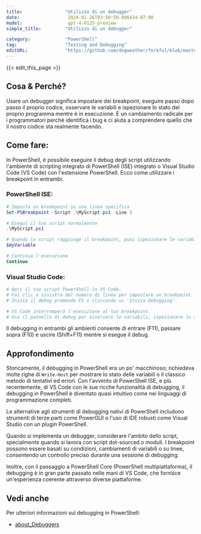 ```yaml
---
title:                "Utilizzo di un debugger"
date:                  2024-01-26T03:50:50.886434-07:00
model:                 gpt-4-0125-preview
simple_title:         "Utilizzo di un debugger"

category:             "PowerShell"
tag:                  "Testing and Debugging"
editURL:              "https://github.com/dogweather/forkful/blob/master/content/it/powershell/using-a-debugger.md"
---
```


{{< edit_this_page >}}

## Cosa & Perché?
Usare un debugger significa impostare dei breakpoint, eseguire passo dopo passo il proprio codice, osservare le variabili e ispezionare lo stato del proprio programma mentre è in esecuzione. È un cambiamento radicale per i programmatori perché identifica i bug e ci aiuta a comprendere quello che il nostro codice sta realmente facendo.

## Come fare:
In PowerShell, è possibile eseguire il debug degli script utilizzando l'ambiente di scripting integrato di PowerShell (ISE) integrato o Visual Studio Code (VS Code) con l'estensione PowerShell. Ecco come utilizzare i breakpoint in entrambi:

### PowerShell ISE:
```PowerShell
# Imposta un breakpoint su una linea specifica
Set-PSBreakpoint -Script .\MyScript.ps1 -Line 5

# Esegui il tuo script normalmente
.\MyScript.ps1

# Quando lo script raggiunge il breakpoint, puoi ispezionare le variabili
$myVariable

# Continua l'esecuzione
Continue
```

### Visual Studio Code:
```PowerShell
# Apri il tuo script PowerShell in VS Code.
# Fai clic a sinistra del numero di linea per impostare un breakpoint.
# Inizia il debug premendo F5 o cliccando su 'Inizia Debugging'.

# VS Code interromperà l'esecuzione al tuo breakpoint.
# Usa il pannello di debug per osservare le variabili, ispezionare lo stack delle chiamate e controllare il flusso.
```

Il debugging in entrambi gli ambienti consente di entrare (F11), passare sopra (F10) e uscire (Shift+F11) mentre si esegue il debug.

## Approfondimento
Storicamente, il debugging in PowerShell era un po' macchinoso; richiedeva molte righe di `Write-Host` per mostrare lo stato delle variabili o il classico metodo di tentativi ed errori. Con l'avvento di PowerShell ISE, e più recentemente, di VS Code con le sue ricche funzionalità di debugging, il debugging in PowerShell è diventato quasi intuitivo come nei linguaggi di programmazione completi.

Le alternative agli strumenti di debugging nativi di PowerShell includono strumenti di terze parti come PowerGUI o l'uso di IDE robusti come Visual Studio con un plugin PowerShell.

Quando si implementa un debugger, considerare l'ambito dello script, specialmente quando si lavora con script dot-sourced o moduli. I breakpoint possono essere basati su condizioni, cambiamenti di variabili o su linee, consentendo un controllo preciso durante una sessione di debugging.

Inoltre, con il passaggio a PowerShell Core (PowerShell multipiattaforma), il debugging è in gran parte passato nelle mani di VS Code, che fornisce un'esperienza coerente attraverso diverse piattaforme.

## Vedi anche
Per ulteriori informazioni sul debugging in PowerShell:
- [about_Debuggers](https://docs.microsoft.com/en-us/powershell/module/microsoft.powershell.core/about/about_Debuggers)

